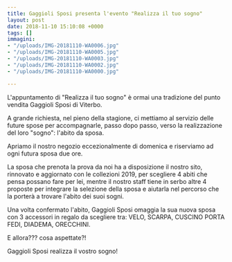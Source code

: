 ```yaml
---
title: Gaggioli Sposi presenta l'evento "Realizza il tuo sogno"
layout: post
date: 2018-11-10 15:10:08 +0000
tags: []
immagini:
- "/uploads/IMG-20181110-WA0006.jpg"
- "/uploads/IMG-20181110-WA0005.jpg"
- "/uploads/IMG-20181110-WA0003.jpg"
- "/uploads/IMG-20181110-WA0002.jpg"
- "/uploads/IMG-20181110-WA0000.jpg"

---
```

L'appuntamento di "Realizza il tuo sogno" è ormai una tradizione del punto vendita Gaggioli Sposi di Viterbo.

A grande richiesta, nel pieno della stagione, ci mettiamo al servizio delle future spose per accompagnarle, passo dopo passo, verso la realizzazione del loro "sogno": l'abito da sposa.

Apriamo il nostro negozio eccezionalmente di domenica e riserviamo ad ogni futura sposa due ore.

La sposa che prenota la prova da noi ha a disposizione il nostro sito, rinnovato e aggiornato con le collezioni 2019, per scegliere 4 abiti che pensa possano fare per lei, mentre il nostro staff tiene in serbo altre 4 proposte per integrare la selezione della sposa e aiutarla nel percorso che la porterà a trovare l'abito dei suoi sogni.

Una volta confermato l'abito, Gaggioli Sposi omaggia la sua nuova sposa con 3 accessori in regalo da scegliere tra: VELO, SCARPA, CUSCINO PORTA FEDI, DIADEMA, ORECCHINI.

E allora??? cosa aspettate?!

Gaggioli Sposi realizza il vostro sogno!